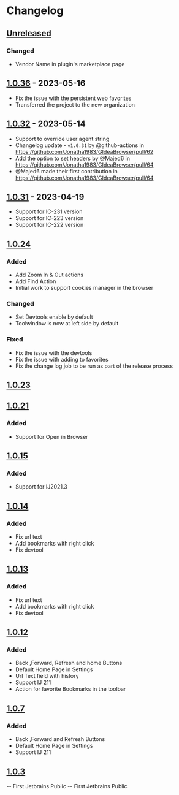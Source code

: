 # Changelog

## [Unreleased]

### Changed
- Vendor Name in plugin's marketplace page 

## [1.0.36] - 2023-05-16
- Fix the issue with the persistent web favorites
- Transferred the project to the new organization

## [1.0.32] - 2023-05-14
- Support to override user agent string
- Changelog update - `v1.0.31` by @github-actions in https://github.com/Jonatha1983/GIdeaBrowser/pull/62
- Add the option to set headers by @Majed6 in https://github.com/Jonatha1983/GIdeaBrowser/pull/64
- @Majed6 made their first contribution in https://github.com/Jonatha1983/GIdeaBrowser/pull/64

## [1.0.31] - 2023-04-19
- Support for IC-231 version
- Support for IC-223 version
- Support for IC-222 version

## [1.0.24]

### Added
- Add Zoom In & Out actions
- Add Find Action
- Initial work to support cookies manager in the browser

### Changed
- Set Devtools enable by default
- Toolwindow is now at left side by default

### Fixed
- Fix the issue with the devtools
- Fix the issue with adding to favorites
- Fix the change log job to be run as part of the release process

## [1.0.23]

## [1.0.21]

### Added
- Support for Open in Browser

## [1.0.15]

### Added
- Support for IJ2021.3

## [1.0.14]

### Added
- Fix url text
- Add bookmarks with right click
- Fix devtool

## [1.0.13]

### Added
- Fix url text
- Add bookmarks with right click
- Fix devtool

## [1.0.12]

### Added
- Back ,Forward, Refresh and home Buttons
- Default Home Page in Settings
- Url Text field with history
- Support IJ 211
- Action for favorite Bookmarks in the toolbar

## [1.0.7]

### Added
- Back ,Forward and Refresh Buttons
- Default Home Page in Settings
- Support IJ 211

## [1.0.3]
-- First Jetbrains Public
-- First Jetbrains Public

[Unreleased]: https://github.com/edgafner/GIdeaBrowser/compare/v1.0.36...HEAD
[1.0.36]: https://github.com/edgafner/GIdeaBrowser/compare/v1.0.32...v1.0.36
[1.0.32]: https://github.com/Jonatha1983/GIdeaBrowser/compare/v1.0.31...v1.0.32
[1.0.31]: https://github.com/Jonatha1983/GIdeaBrowser/compare/v1.0.24...v1.0.31
[1.0.24]: https://github.com/Jonatha1983/GIdeaBrowser/compare/v1.0.23...v1.0.24
[1.0.23]: https://github.com/Jonatha1983/GIdeaBrowser/compare/v1.0.21...v1.0.23
[1.0.21]: https://github.com/Jonatha1983/GIdeaBrowser/compare/v1.0.15...v1.0.21
[1.0.15]: https://github.com/Jonatha1983/GIdeaBrowser/compare/v1.0.14...v1.0.15
[1.0.14]: https://github.com/Jonatha1983/GIdeaBrowser/compare/v1.0.13...v1.0.14
[1.0.13]: https://github.com/Jonatha1983/GIdeaBrowser/compare/v1.0.12...v1.0.13
[1.0.12]: https://github.com/Jonatha1983/GIdeaBrowser/compare/v1.0.7...v1.0.12
[1.0.7]: https://github.com/Jonatha1983/GIdeaBrowser/compare/v1.0.3...v1.0.7
[1.0.3]: https://github.com/Jonatha1983/GIdeaBrowser/commits/v1.0.3
